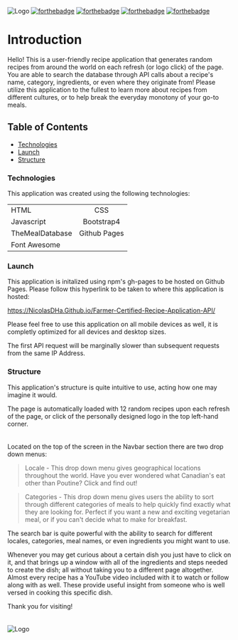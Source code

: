 ![Logo](https://i.ibb.co/LP9qWSv/Farmer-Cert.png)
[![forthebadge](https://forthebadge.com/images/badges/made-with-javascript.svg)](https://forthebadge.com)
[![forthebadge](https://forthebadge.com/images/badges/uses-css.svg)](https://forthebadge.com)
[![forthebadge](https://forthebadge.com/images/badges/uses-html.svg)](https://forthebadge.com)
[![forthebadge](https://forthebadge.com/images/badges/mom-made-pizza-rolls.svg)](https://forthebadge.com)


# Introduction
Hello! This is a user-friendly recipe application that generates random recipes from around the world on each refresh (or logo click) of the page.
You are able to search the database through API calls about a recipe's name, category, ingredients, or even where they originate from! Please utilize this application
to the fullest to learn more about recipes from different cultures, or to help break the everyday monotony of your go-to meals.

## Table of Contents
  * <a href= https://github.com/Nicolasdha/Farmer-Certified-Recipe-Application-API#Technologies>Technologies</a>
  * <a href= https://github.com/Nicolasdha/Farmer-Certified-Recipe-Application-API#Launch>Launch</a>
  * <a href= https://github.com/Nicolasdha/Farmer-Certified-Recipe-Application-API#Structure> Structure</a>
  
### Technologies
This application was created using the following technologies:


|              |              |
| :----------- | :------------: |
|    HTML     |   CSS|
| Javascript|   Bootstrap4 |
|TheMealDatabase | Github Pages|
| Font Awesome   |                |



### Launch

 This application is initalized using npm's gh-pages to be hosted on Github Pages. Please follow this hyperlink to be taken to where this application is hosted:
 
 <a href= https://nicolasdha.github.io/Farmer-Certified-Recipe-Application-API/>https://NicolasDHa.Github.io/Farmer-Certified-Recipe-Application-API/</a>

Please feel free to use this application on all mobile devices as well, it is completly optimized for all devices and desktop sizes.

The first API request will be marginally slower than subsequent requests from the same IP Address.


### Structure

This application's structure is quite intuitive to use, acting how one may imagine it would.



The page is automatically loaded with 12 random recipes upon each refresh of the page, or click of the personally designed logo in the top left-hand corner. <br> <br> <br>
Located on the top of the screen in the Navbar section there are two drop down menus:

> Locale - This drop down menu gives geographical locations throughout the world. Have you ever wondered what Canadian's eat other than Poutine? Click and find out!

> Categories - This drop down menu gives users the ability to sort through different categories of meals to help quickly find exactly what they are looking for. 
Perfect if you want a new and exciting vegetarian meal, or if you can't decide what to make for breakfast.

The search bar is quite powerful with the ability to search for different locales, categories, meal names, or even ingredients you might want to use.

Whenever you may get curious about a certain dish you just have to click on it, and that brings up a window with all of the ingredients and steps needed to create the dish; all without taking you to a different page altogether. Almost every recipe has a YouTube video included with it to watch or follow along with as well. These provide useful insight from someone who is well versed in cooking this specific dish.

Thank you for visiting! <br><br><br>
![Logo](https://i.ibb.co/nr2trL4/Screen-Shot-2020-09-08-at-4-20-44-PM.png)

